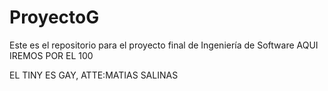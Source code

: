 # ProyectoG
Este es el repositorio para el proyecto final de Ingeniería de Software
AQUI IREMOS POR EL 100

EL TINY ES GAY, ATTE:MATIAS SALINAS